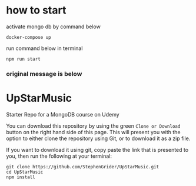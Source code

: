# how to start
activate mongo db by command below
```
docker-compose up
```
run command below in terminal
```
npm run start 
```

### original message is below


# UpStarMusic
Starter Repo for a MongoDB course on Udemy

You can download this repository by using the green `Clone or Download` button on the right hand side of this page.  This will present you with the option to either clone the repository using Git, or to download it as a zip file.

If you want to download it using git, copy paste the link that is presented to you, then run the following at your terminal:

```
git clone https://github.com/StephenGrider/UpStarMusic.git
cd UpStarMusic
npm install
```

